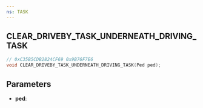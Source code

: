 ```yaml
---
ns: TASK
---
```

## CLEAR_DRIVEBY_TASK_UNDERNEATH_DRIVING_TASK

```c
// 0xC35B5CDB2824CF69 0x9B76F7E6
void CLEAR_DRIVEBY_TASK_UNDERNEATH_DRIVING_TASK(Ped ped);
```

## Parameters
* **ped**:
